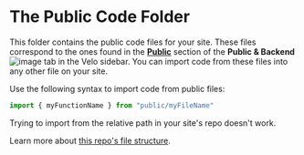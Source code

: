 # The Public Code Folder

This folder contains the public code files for your site. These files correspond to the ones found in the [**Public**](https://support.wix.com/en/article/velo-working-with-the-velo-sidebar#public) section of the **Public & Backend** ![image](https://user-images.githubusercontent.com/89579857/184873215-d6042ace-4d20-40f2-ad37-1b1911302f96.png) tab in the Velo sidebar. You can import code from these files into any other file on your site.

Use the following syntax to import code from public files:

```js
import { myFunctionName } from "public/myFileName"
```

Trying to import from the relative path in your site's repo doesn't work.

Learn more about [this repo's file structure](https://support.wix.com/en/article/velo-understanding-your-sites-github-repository-beta).
